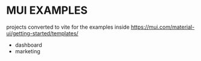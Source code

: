 # MUI EXAMPLES

projects converted to vite for the examples inside <https://mui.com/material-ui/getting-started/templates/>

- dashboard
- marketing
